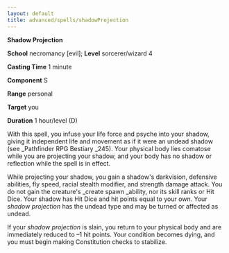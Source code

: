 ```yaml
---
layout: default
title: advanced/spells/shadowProjection
---
```

 **Shadow Projection**

**School** necromancy [evil]; **Level** sorcerer/wizard 4

**Casting Time** 1 minute

**Component** S

**Range** personal

**Target** you

**Duration** 1 hour/level (D)

With this spell, you infuse your life force and psyche into your shadow, giving it independent life and movement as if it were an undead shadow (see _Pathfinder RPG Bestiary _245). Your physical body lies comatose while you are projecting your shadow, and your body has no shadow or reflection while the spell is in effect.

While projecting your shadow, you gain a shadow's darkvision, defensive abilities, fly speed, racial stealth modifier, and strength damage attack. You do not gain the creature's _create spawn _ability, nor its skill ranks or Hit Dice. Your shadow has Hit Dice and hit points equal to your own. Your _shadow projection_ has the undead type and may be turned or affected as undead.

If your _shadow projection_ is slain, you return to your physical body and are immediately reduced to –1 hit points. Your condition becomes dying, and you must begin making Constitution checks to stabilize.

